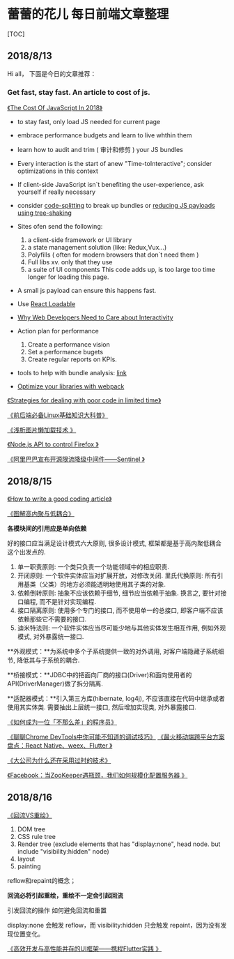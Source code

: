 # 蕾蕾的花儿 每日前端文章整理

[TOC]

## 2018/8/13 
Hi all，
下面是今日的文章推荐：

### Get fast, stay fast. An article to cost of js.
[《The Cost Of JavaScript In 2018》](https://medium.com/@addyosmani/the-cost-of-javascript-in-2018-7d8950fbb5d4)
 - to stay fast, only load JS needed for current page
 - embrace performance budgets and learn to live whthin them
 - learn how to audit and trim ( 审计和修剪 ) your JS bundles
 - Every interaction is the start of anew "Time-toInteractive"; consider optimizations in this context
 - If client-side JavaScript isn`t benefiting the user-experience, ask yourself if really necessary
 - consider [code-splitting](https://webpack.js.org/guides/code-splitting/) to break up bundles or [reducing JS payloads using tree-shaking](https://developers.google.com/web/fundamentals/performance/optimizing-javascript/tree-shaking/)

- Sites ofen send the following:
  1. a client-side framework or UI library
  2. a state management solution (like: Redux,Vux...)
  3. Polyfills ( often for modern browsers that don`t need them )
  4. Full libs xv. only that they use
  5. a suite of UI components
    This code adds up, is too large too time longer for loading this page.

- A small js payload can ensure this happens fast.
- Use [React Loadable](https://github.com/jamiebuilds/react-loadable)
- [Why Web Developers Need to Care about Interactivity](https://philipwalton.com/articles/why-web-developers-need-to-care-about-interactivity/)
- Action plan for performance 
  1. Create a performance vision
  2. Set a performance bugets
  3. Create regular reports on KPIs.

- tools to help with bundle analysis: [link](https://www.npmjs.com/package/webpack-bundle-analyzer)
- [Optimize your libraries with webpack](https://github.com/GoogleChromeLabs/webpack-libs-optimizations)

[《Strategies for dealing with poor code in limited time》](https://chrismm.com/blog/strategies-for-dealing-with-poor-code-in-limited-time/)

[《前后端必备Linux基础知识大科普》](https://juejin.im/post/5b6c3bbae51d4533f5286aff)

[《浅析图片懒加载技术 》](https://mp.weixin.qq.com/s/JYglEGYN9tnGpDg7ARPx7w?)

[《Node.js API to control Firefox 》](https://github.com/deepsweet/foxr)

[《阿里巴巴宣布开源限流降级中间件——Sentinel 》](https://mp.wixin.qq.com/s/s-4JeeATl9NpkxUIeBHvSw)


## 2018/8/15

[《How to write a good coding article》](//zellwk.com/blog/writing-good-coding-articles/)

 [《图解高内聚与低耦合》](//www.cnblogs.com/xdecode/p/9393885.html)

**各模块间的引用应是单向依赖**

好的接口应当满足设计模式六大原则, 很多设计模式, 框架都是基于高内聚低耦合这个出发点的.

1. 单一职责原则: 一个类只负责一个功能领域中的相应职责.
2. 开闭原则: 一个软件实体应当对扩展开放，对修改关闭.
  里氏代换原则: 所有引用基类（父类）的地方必须能透明地使用其子类的对象.
3. 依赖倒转原则: 抽象不应该依赖于细节, 细节应当依赖于抽象. 换言之, 要针对接口编程, 而不是针对实现编程.
4. 接口隔离原则: 使用多个专门的接口, 而不使用单一的总接口, 即客户端不应该依赖那些它不需要的接口.
5. 迪米特法则: 一个软件实体应当尽可能少地与其他实体发生相互作用, 例如外观模式, 对外暴露统一接口.

**外观模式：**为系统中多个子系统提供一致的对外调用, 对客户端隐藏子系统细节, 降低其与子系统的耦合.

**桥接模式：**JDBC中的把面向厂商的接口(Driver)和面向使用者的API(DriverManager)做了拆分隔离.

**适配器模式：**引入第三方库(hibernate, log4j), 不应该直接在代码中继承或者使用其实体类.
需要抽出上层统一接口, 然后增加实现类, 对外暴露接口.

[《如何成为一位「不那么差」的程序员》](//juejin.im/post/5b70cdf6e51d456665220632)

[《聊聊Chrome DevTools中你可能不知道的调试技巧》](//zhuanlan.zhihu.com/p/42059158)
[《最火移动端跨平台方案盘点：React Native、weex、Flutter 》](www.52im.net/thread-1870-1-1.html)

[《大公司为什么还在采用过时的技术》](www.cnblogs.com/rjzheng/p/9463577.html)

[《Facebook：当ZooKeeper遇瓶颈，我们如何规模化配置服务器 》](//mp.weixin.qq.com/s/QByd_6eQ0LS8Qqx7A5uNqA)


## 2018/8/16

[《回流VS重绘》](https://juejin.im/post/5b72dbdb518825614f00576e)

1. DOM tree 
2. CSS rule tree
3. Render tree (exclude elements that has "display:none", head node. but include "visibility:hidden" node) 
4. layout
5. painting

reflow和repaint的概念；

**回流必将引起重绘，重绘不一定会引起回流**

引发回流的操作
如何避免回流和重置

 display:none 会触发 reflow，而 visibility:hidden 只会触发 repaint，因为没有发现位置变化。




[《高效开发与高性能并存的UI框架——携程Flutter实践 》](https://mp.weixin.qq.com/s/l6xvmnLE6HfRtw6upo6yUA)
